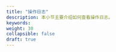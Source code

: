 ```yaml
---
title: "操作日志"
description: 本小节主要介绍如何查看操作日志。 
keywords: 
weight: 30
collapsible: false
draft: true
---
```

